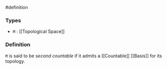 #definition
### Types
- `M` : [[Topological Space]]
### Definition
`M` is said to be *second countable* if it admits a [[Countable]] [[Basis]] for its topology.